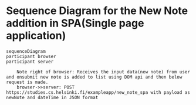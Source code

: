 # Sequence Diagram for the New Note addition in SPA(Single page application)

```mermaid
sequenceDiagram
participant browser
participant server

    Note right of browser: Receives the input data(new note) from user and onsubmit new note is added to list using DOM api and then below request is made.
    browser->>server: POST https://studies.cs.helsinki.fi/exampleapp/new_note_spa with payload as newNote and dateTime in JSON format
```